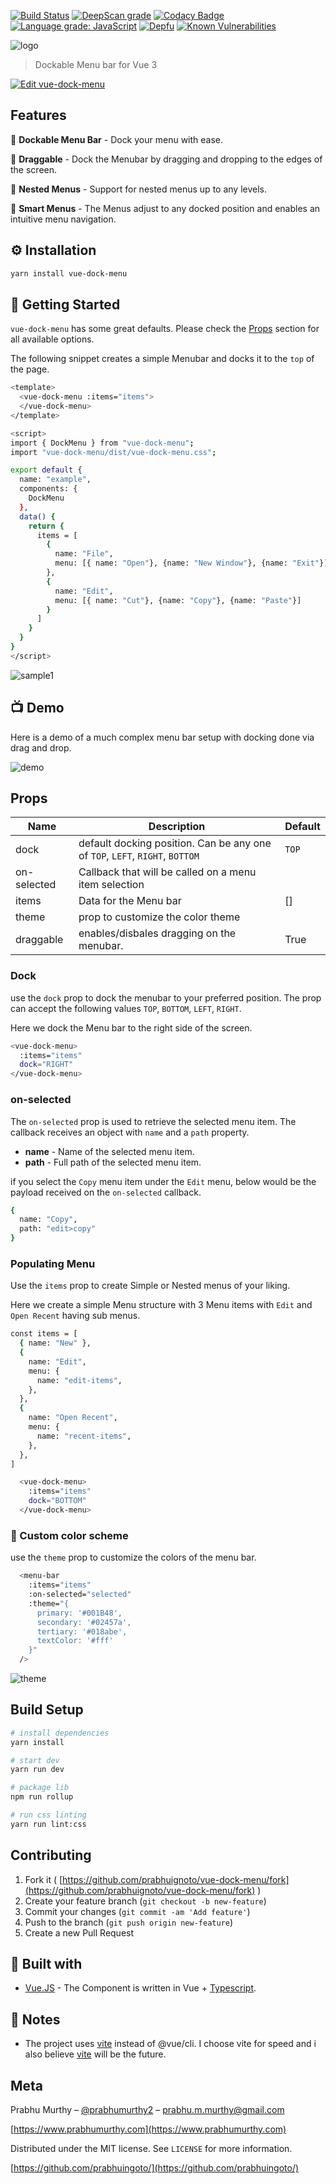 [![Build Status](https://dev.azure.com/prabhummurthy/vue-dock-menu/_apis/build/status/prabhuignoto.vue-dock-menu?branchName=master)](https://dev.azure.com/prabhummurthy/vue-dock-menu/_build/latest?definitionId=8&branchName=master)
[![DeepScan grade](https://deepscan.io/api/teams/10074/projects/13372/branches/223016/badge/grade.svg)](https://deepscan.io/dashboard#view=project&tid=10074&pid=13372&bid=223016)
[![Codacy Badge](https://app.codacy.com/project/badge/Grade/65c2863c31644d5a98ae5bb83c1bd104)](https://www.codacy.com/manual/prabhuignoto/vue-dock-menu/dashboard?utm_source=github.com&amp;utm_medium=referral&amp;utm_content=prabhuignoto/vue-dock-menu&amp;utm_campaign=Badge_Grade)
[![Language grade: JavaScript](https://img.shields.io/lgtm/grade/javascript/g/prabhuignoto/vue-dock-menu.svg?logo=lgtm&logoWidth=18)](https://lgtm.com/projects/g/prabhuignoto/vue-dock-menu/context:javascript)
[![Depfu](https://badges.depfu.com/badges/f3a16c4fe1fcbd36df15d6949d9846bc/overview.svg)](https://depfu.com/github/prabhuignoto/vue-dock-menu?project_id=16495)
[![Known Vulnerabilities](https://snyk.io/test/github/prabhuignoto/vue-dock-menu/badge.svg?targetFile=package.json)](https://snyk.io/test/github/prabhuignoto/vue-dock-menu?targetFile=package.json)

![logo](./readme-assets/logo.png)

> Dockable Menu bar for Vue 3

[![Edit vue-dock-menu](https://codesandbox.io/static/img/play-codesandbox.svg)](https://codesandbox.io/s/nifty-bhaskara-nxbum?fontsize=14&hidenavigation=1&theme=dark)<!-- slide -->

## Features

:large_blue_diamond: **Dockable Menu Bar** - Dock your menu with ease.

:large_blue_diamond: **Draggable** - Dock the Menubar by dragging and dropping to the edges of the screen.

:large_blue_diamond: **Nested Menus** - Support for nested menus up to any levels.

:large_blue_diamond: **Smart Menus** - The Menus adjust to any docked position and enables an intuitive menu navigation.

## ⚙ Installation

```sh
yarn install vue-dock-menu
```

## 🚀 Getting Started

`vue-dock-menu` has some great defaults. Please check the [Props](##Props) section for all available options.

The following snippet creates a simple Menubar and docks it to the `top` of the page.

```sh
<template>
  <vue-dock-menu :items="items">
  </vue-dock-menu>
</template>

<script>
import { DockMenu } from "vue-dock-menu";
import "vue-dock-menu/dist/vue-dock-menu.css";

export default {
  name: "example",
  components: {
    DockMenu
  },
  data() {
    return {
      items = [
        {
          name: "File",
          menu: [{ name: "Open"}, {name: "New Window"}, {name: "Exit"}]
        },
        {
          name: "Edit",
          menu: [{ name: "Cut"}, {name: "Copy"}, {name: "Paste"}]
        }
      ]
    }
  }
}
</script>
```

![sample1](./readme-assets/sample1.png)

## 📺 Demo

Here is a demo of a much complex menu bar setup with docking done via drag and drop.

![demo](./readme-assets/demo.gif)

## Props

| Name        | Description                                                                                       | Default |
|-------------|---------------------------------------------------------------------------------------------------|---------|
| dock        | default docking position. Can be any one of `TOP`, `LEFT`, `RIGHT`, `BOTTOM` | `TOP`              |         |
| on-selected | Callback that will be called on a menu item selection                                             |         |
| items       | Data for the Menu bar                                                                             | []      |
| theme       | prop to customize the color theme                                                                 |         |
| draggable   | enables/disbales dragging on the menubar.                                                         | True    |

### Dock

use the `dock` prop to dock the menubar to your preferred position. The prop can accept the following values `TOP`, `BOTTOM`, `LEFT`, `RIGHT`.

Here we dock the Menu bar to the right side of the screen.

```sh
<vue-dock-menu>
  :items="items"
  dock="RIGHT"
</vue-dock-menu>
```

### on-selected

The `on-selected` prop is used to retrieve the selected menu item. The callback receives an object with `name` and a `path` property.

- **name** - Name of the selected menu item.
- **path** - Full path of the selected menu item.

if you select the `Copy` menu item under the `Edit` menu, below would be the payload received on the `on-selected` callback.

```sh
{
  name: "Copy",
  path: "edit>copy"
}
```

### Populating Menu

Use the `items` prop to create Simple or Nested menus of your liking.

Here we create a simple Menu structure with 3 Menu items with `Edit` and `Open Recent` having sub menus.

```sh
const items = [
  { name: "New" },
  {
    name: "Edit",
    menu: {
      name: "edit-items",
    },
  },
  {
    name: "Open Recent",
    menu: {
      name: "recent-items",
    },
  },
]
```

```sh
  <vue-dock-menu>
    :items="items"
    dock="BOTTOM"
  </vue-dock-menu>
```

### 🎨 Custom color scheme

use the `theme` prop to customize the colors of the menu bar.

```sh
  <menu-bar
    :items="items"
    :on-selected="selected"
    :theme="{
      primary: '#001B48',
      secondary: '#02457a',
      tertiary: '#018abe',
      textColor: '#fff'
    }"
  />
```

![theme](./readme-assets/theme.png)

## Build Setup

``` bash
# install dependencies
yarn install

# start dev
yarn run dev

# package lib
npm run rollup

# run css linting
yarn run lint:css
```

## Contributing

1. Fork it ( [https://github.com/prabhuignoto/vue-dock-menu/fork](https://github.com/prabhuignoto/vue-dock-menu/fork) )
2. Create your feature branch (`git checkout -b new-feature`)
3. Commit your changes (`git commit -am 'Add feature'`)
4. Push to the branch (`git push origin new-feature`)
5. Create a new Pull Request

## 🔨 Built with

- [Vue.JS](vue) - The Component is written in Vue + [Typescript](typescript).

## 📄 Notes

- The project uses [vite](vite) instead of @vue/cli. I choose vite for speed and i also believe [vite](vite) will be the future.

## Meta

Prabhu Murthy – [@prabhumurthy2](https://twitter.com/prabhumurthy2) – prabhu.m.murthy@gmail.com

[https://www.prabhumurthy.com](https://www.prabhumurthy.com)

Distributed under the MIT license. See `LICENSE` for more information.

[https://github.com/prabhuingoto/](https://github.com/prabhuingoto/)

[vue]: https://vuejs.org
[typescript]: https://typescriptlang.org
[vite]: https://github.com/vitejs/vite